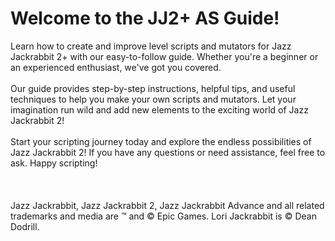 # Welcome to the JJ2+ AS Guide!

Learn how to create and improve level scripts and mutators for Jazz Jackrabbit 2+ with our easy-to-follow guide. Whether you're a beginner or an experienced enthusiast, we've got you covered.
<br><br>
Our guide provides step-by-step instructions, helpful tips, and useful techniques to help you make your own scripts and mutators. Let your imagination run wild and add new elements to the exciting world of Jazz Jackrabbit 2!
<br><br>
Start your scripting journey today and explore the endless possibilities of Jazz Jackrabbit 2! If you have any questions or need assistance, feel free to ask. Happy scripting!
<br><br><br><br>
Jazz Jackrabbit, Jazz Jackrabbit 2, Jazz Jackrabbit Advance and all related trademarks and media are ™ and © Epic Games. Lori Jackrabbit is © Dean Dodrill.

